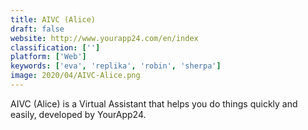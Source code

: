 ```yaml
---
title: AIVC (Alice)
draft: false 
website: http://www.yourapp24.com/en/index
classification: ['']
platform: ['Web']
keywords: ['eva', 'replika', 'robin', 'sherpa']
image: 2020/04/AIVC-Alice.png
---
```

AIVC (Alice) is a Virtual Assistant that helps you do things quickly and easily, developed by YourApp24.